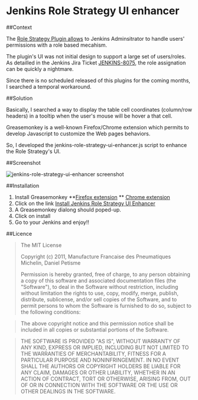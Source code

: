 # Jenkins Role Strategy UI enhancer

##Context

The [Role Strategy Plugin allows](https://wiki.jenkins-ci.org/display/JENKINS/Role+Strategy+Plugin) to Jenkins Adminsitrator to handle users' 
permissions with a role based mecahism.

The plugin's UI was not initial design to support a large set of users/roles. As 
detailled in the Jenkins Jira Ticket [JENKINS-8075](https://issues.jenkins-ci.org/browse/JENKINS-8075), the role assignation can be quickly a nightmare.

Since there is no scheduled released of this plugins for the coming months, I 
searched a temporal workaround.

##Solution

Basically, I searched a way to display the table cell coordinates (column/row headers)
in a tooltip when the user's mouse will be hover a that cell. 

Greasemonkey is a well-known Firefox/Chrome extension which permits to develop
Javascript to customize the Web pages behaviors.

So, I developed the jenkins-role-strategy-ui-enhancer.js script to enhance the
Role Strategy's UI.

##Screenshot

![jenkins-role-strategy-ui-enhancer screenshot](https://issues.jenkins-ci.org/secure/attachment/22359/jenkins-role-strategy-ui-enhancer_screenshot_00.png "jenkins-role-strategy-ui-enhancer screenshot")

##Installation

1. Install Greasemonkey 
**[Firefox extension](https://addons.mozilla.org/fr/firefox/addon/greasemonkey/)
** [Chrome extension](https://chrome.google.com/webstore/detail/dhdgffkkebhmkfjojejmpbldmpobfkfo)
2. Click on the link [Install Jenkins Role Strategy UI Enhancer](https://github.com/danielpetisme/jenkins-role-strategy-ui-enhancer/raw/master/jenkins-role-strategy-ui-enhancer/jenkins-role-strategy-ui-enhancer.user.js)
3. A Greasemonkey dialong should poped-up.
4. Click on install
5. Go to your Jenkins and enjoy!!

##Licence

>The MIT License
>
>Copyright (c) 2011, Manufacture Francaise des Pneumatiques Michelin, Daniel Petisme
>
>Permission is hereby granted, free of charge, to any person obtaining a copy
>of this software and associated documentation files (the "Software"), to deal
>in the Software without restriction, including without limitation the rights
>to use, copy, modify, merge, publish, distribute, sublicense, and/or sell
>copies of the Software, and to permit persons to whom the Software is
>furnished to do so, subject to the following conditions:

>The above copyright notice and this permission notice shall be included in
>all copies or substantial portions of the Software.

>THE SOFTWARE IS PROVIDED "AS IS", WITHOUT WARRANTY OF ANY KIND, EXPRESS OR
>IMPLIED, INCLUDING BUT NOT LIMITED TO THE WARRANTIES OF MERCHANTABILITY,
>FITNESS FOR A PARTICULAR PURPOSE AND NONINFRINGEMENT. IN NO EVENT SHALL THE
>AUTHORS OR COPYRIGHT HOLDERS BE LIABLE FOR ANY CLAIM, DAMAGES OR OTHER
>LIABILITY, WHETHER IN AN ACTION OF CONTRACT, TORT OR OTHERWISE, ARISING FROM,
>OUT OF OR IN CONNECTION WITH THE SOFTWARE OR THE USE OR OTHER DEALINGS IN
>THE SOFTWARE.     